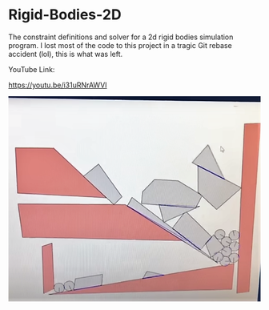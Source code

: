 # Rigid-Bodies-2D
The constraint definitions and solver for a 2d rigid bodies simulation program. I lost most of the code to this project in a tragic Git rebase accident (lol), this is what was left. 

YouTube Link:

https://youtu.be/i31uRNrAWVI

![Image of Project](https://github.com/nithinp7/Rigid-Bodies-2D/blob/main/2drigidbodies_pic.png)
